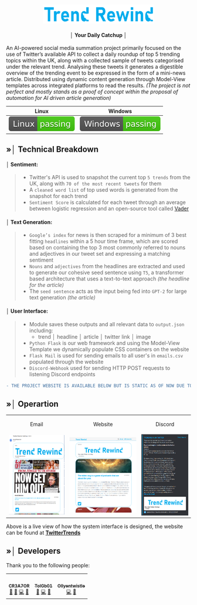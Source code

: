 <p align="center" width="100%">
    <img width="60%" src="/website/static/img/RewindLogoSmall.png">
</p>
<div align="center">
  <h4>│ Your Daily Catchup │</h4>
</div>

An AI-powered social media summation project primarily focused on the use of Twitter’s available API to collect a daily roundup of top 5 trending topics within the UK, along with a collected sample of tweets categorised under the relevant trend. Analysing these tweets it generates a digestible overview of the trending event to be expressed in the form of a mini-news article. Distributed using dynamic content generation through Model-View templates across integrated platforms to read the results. *(The project is not perfect and mostly stands as a proof of concept within the proposal of automation for AI driven article generation)*

| Linux  | Windows |
|--------|---------|
| ![GitHub Workflow Status](https://github.com/CR3A7OR/AutoSleuth/blob/main/README_Photos/Linux%20passing.svg) | ![GitHub Workflow Status](https://github.com/CR3A7OR/AutoSleuth/blob/main/README_Photos/Windows%20passing.svg) |

## »│ Technical Breakdown

#### │ **Sentiment**:
> - Twitter's API is used to snapshot the current top `5 trends` from the UK, along with `70 of the most recent tweets` for them
> - A `cleaned word list` of top used words is generated from the snapshot for each trend
> - `Sentiment Score` is calculated for each tweet through an average between logistic regression and an open-source tool called [Vader](https://github.com/cjhutto/vaderSentiment)

#### │ **Text Generation**: 
> - `Google’s index` for news is then scraped for a minimum of 3 best fitting `headlines` within a 5 hour time frame, which are scored based on containing
the top 3 most commonly referred to nouns and adjectives in our tweet set and expressing a matching sentiment
> - `Nouns` and `adjectives` from the headlines are extracted and used to generate our cohesive seed sentence using `T5`, a transformer based architecture that uses a text-to-text approach *(the headline for the article)*
> - The `seed sentence` acts as the input being fed into `GPT-2` for large text generation *(the article)*

#### │ **User Interface**: 
> - Module saves these outputs and all relevant data to `output.json` including: 
>   - trend │ headline │ article │ twitter link │ image
> - `Python Flask` is our web framework and using the Model-View Template we dynamically populate CSS containers on the website
> - `Flask Mail` is used for sending emails to all user's in `emails.csv` populated through the website
> - `Discord-Webhook` used for sending HTTP POST requests to listening Discord endpoints

```diff
- THE PROJECT WEBSITE IS AVAILABLE BELOW BUT IS STATIC AS OF NOW DUE TO SERVER ARCHITECTURE LIMITATIONS -
```
 
## »│ Operartion

<table>
    <tr>
      <td><p align="center">Email</p></td>
      <td><p align="center">Website</p></td>
      <td><p align="center">Discord</p></td>
    </tr>
    <tr>
      <td><img src="/READMEIMG/email.png" /></td>
      <td><img src="/READMEIMG/web.png" /> </td>
      <td><img src="/READMEIMG/discordEmbed.png" /> </td>
    </tr>
</table>

Above is a live view of how the system interface is designed, the website can be found at [**TwitterTrends**](http://twitr.trioffline.com/)

## »│ Developers
Thank you to the following people:
<table>
  <tr>
      <td align="center"><a href="https://github.com/Ollyentwistle"><img src="https://avatars.githubusercontent.com/u/67477209?v=4" width="100px;" alt=""/><br /><sub><b>CR3A7OR</b></sub></a><br /><a href="#design-CR3A7OR" title="Design">🎨</a> <a href="#maintenance-CR3A7OR" title="Maintenance">🚧</a> <a href="WEB-CR3A7OR" title="Code">💻</a> <a href="#ideas-CR3A7OR" title="Ideas, Planning, & Feedback">🤔</a></td>
    <td align="center"><a href="https://github.com/TolGb01"><img src="https://avatars1.githubusercontent.com/u/50290936?v=4?s=100" width="100px;" alt=""/><br /><sub><b>TolGb01</b></sub></a><br /><a href="#maintenance-Tolu" title="Maintenance">🚧</a> <a href="AI-Tolu" title="Code">💻</a> <a href="#ideas-Tolu" title="Ideas, Planning, & Feedback">🤔</a></td>
    <td align="center"><a href="https://github.com/Ollyentwistle"><img src="https://avatars.githubusercontent.com/u/61790858?v=4" width="100px;" alt=""/><br /><sub><b>Ollyentwistle</b></sub></a><br /><a href="Sentiment-Olly" title="Code">💻</a> <a href="#ideas-Olly" title="Ideas, Planning, & Feedback">🤔</a></td>
  </tr>
</table>
